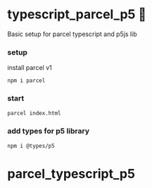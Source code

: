 # typescript_parcel_p5 🥡

Basic setup for parcel typescript and p5js lib

### setup

install parcel v1

```
npm i parcel
```

### start

```bash
parcel index.html
```

### add types for p5 library

```
npm i @types/p5
```
# parcel_typescript_p5
